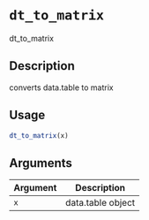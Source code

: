 # `dt_to_matrix`

dt_to_matrix


## Description

converts data.table to matrix


## Usage

```r
dt_to_matrix(x)
```


## Arguments

Argument      |Description
------------- |----------------
`x`     |     data.table object


